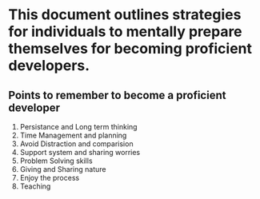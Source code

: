 # This document outlines strategies for individuals to mentally prepare themselves for becoming proficient developers.

## Points to remember to become a proficient developer

1. Persistance and Long term thinking
2. Time Management and planning
3. Avoid Distraction and comparision
4. Support system and sharing worries
5. Problem Solving skills
6. Giving and Sharing nature
7. Enjoy the process
8. Teaching
